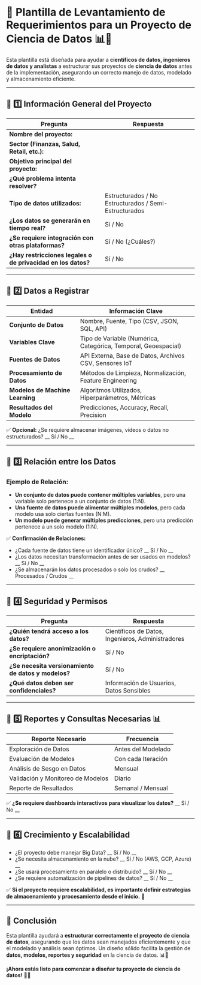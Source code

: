 # 📌 Plantilla de Levantamiento de Requerimientos para un Proyecto de Ciencia de Datos 📊📡

Esta plantilla está diseñada para ayudar a **científicos de datos, ingenieros de datos y analistas** a estructurar sus proyectos de **ciencia de datos** antes de la implementación, asegurando un correcto manejo de datos, modelado y almacenamiento eficiente.

---

## 📌 1️⃣ Información General del Proyecto

| Pregunta                          | Respuesta |
|----------------------------------|-----------|
| **Nombre del proyecto:**         |           |
| **Sector (Finanzas, Salud, Retail, etc.):** |           |
| **Objetivo principal del proyecto:** |           |
| **¿Qué problema intenta resolver?** |           |
| **Tipo de datos utilizados:** | Estructurados / No Estructurados / Semi-Estructurados |
| **¿Los datos se generarán en tiempo real?** | Sí / No |
| **¿Se requiere integración con otras plataformas?** | Sí / No (¿Cuáles?) |
| **¿Hay restricciones legales o de privacidad en los datos?** | Sí / No |

---

## 📌 2️⃣ Datos a Registrar

| Entidad          | Información Clave |
|----------------|-----------------|
| **Conjunto de Datos** | Nombre, Fuente, Tipo (CSV, JSON, SQL, API) |
| **Variables Clave** | Tipo de Variable (Numérica, Categórica, Temporal, Geoespacial) |
| **Fuentes de Datos** | API Externa, Base de Datos, Archivos CSV, Sensores IoT |
| **Procesamiento de Datos** | Métodos de Limpieza, Normalización, Feature Engineering |
| **Modelos de Machine Learning** | Algoritmos Utilizados, Hiperparámetros, Métricas |
| **Resultados del Modelo** | Predicciones, Accuracy, Recall, Precision |

✅ **Opcional:** ¿Se requiere almacenar imágenes, videos o datos no estructurados? __ Sí / No __

---

## 📌 3️⃣ Relación entre los Datos

### **Ejemplo de Relación:**
- **Un conjunto de datos puede contener múltiples variables**, pero una variable solo pertenece a un conjunto de datos (1:N).
- **Una fuente de datos puede alimentar múltiples modelos**, pero cada modelo usa solo ciertas fuentes (N:M).
- **Un modelo puede generar múltiples predicciones**, pero una predicción pertenece a un solo modelo (1:N).

✅ **Confirmación de Relaciones:**
- ¿Cada fuente de datos tiene un identificador único? __ Sí / No __
- ¿Los datos necesitan transformación antes de ser usados en modelos? __ Sí / No __
- ¿Se almacenarán los datos procesados o solo los crudos? __ Procesados / Crudos __

---

## 📌 4️⃣ Seguridad y Permisos

| Pregunta                          | Respuesta |
|----------------------------------|-----------|
| **¿Quién tendrá acceso a los datos?** | Científicos de Datos, Ingenieros, Administradores |
| **¿Se requiere anonimización o encriptación?** | Sí / No |
| **¿Se necesita versionamiento de datos y modelos?** | Sí / No |
| **¿Qué datos deben ser confidenciales?** | Información de Usuarios, Datos Sensibles |

---

## 📌 5️⃣ Reportes y Consultas Necesarias 📊

| Reporte Necesario | Frecuencia |
|------------------|------------|
| Exploración de Datos | Antes del Modelado |
| Evaluación de Modelos | Con cada Iteración |
| Análisis de Sesgo en Datos | Mensual |
| Validación y Monitoreo de Modelos | Diario |
| Reporte de Resultados | Semanal / Mensual |

✅ **¿Se requiere dashboards interactivos para visualizar los datos?** __ Sí / No __

---

## 📌 6️⃣ Crecimiento y Escalabilidad

- ¿El proyecto debe manejar Big Data? __ Sí / No __
- ¿Se necesita almacenamiento en la nube? __ Sí / No (AWS, GCP, Azure) __
- ¿Se usará procesamiento en paralelo o distribuido? __ Sí / No __
- ¿Se requiere automatización de pipelines de datos? __ Sí / No __

✅ **Si el proyecto requiere escalabilidad, es importante definir estrategias de almacenamiento y procesamiento desde el inicio.** 🚀

---

## 📌 Conclusión

Esta plantilla ayudará a **estructurar correctamente el proyecto de ciencia de datos**, asegurando que los datos sean manejados eficientemente y que el modelado y análisis sean óptimos. Un diseño sólido facilita la gestión de **datos, modelos, reportes y seguridad** en la ciencia de datos. 📊📡

**¡Ahora estás listo para comenzar a diseñar tu proyecto de ciencia de datos!** 🚀🎉

